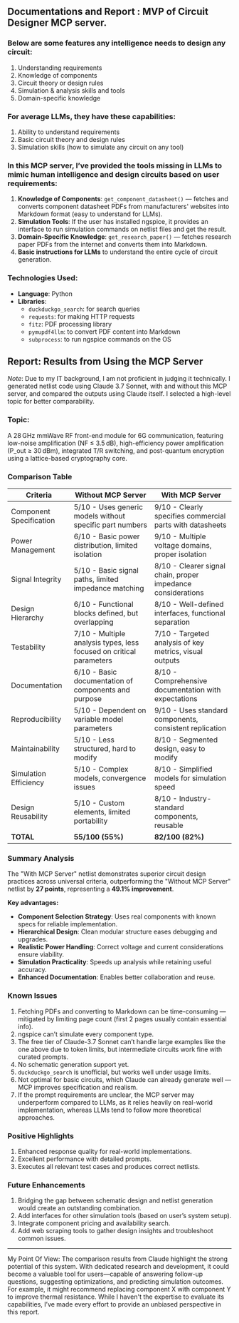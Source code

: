 ## Documentations and Report : MVP of Circuit Designer MCP server.

### Below are some features any intelligence needs to design any circuit:
1. Understanding requirements
2. Knowledge of components
3. Circuit theory or design rules
4. Simulation & analysis skills and tools
5. Domain-specific knowledge

### For average LLMs, they have these capabilities:
1. Ability to understand requirements
2. Basic circuit theory and design rules
3. Simulation skills (how to simulate any circuit on any tool)

### In this MCP server, I’ve provided the tools missing in LLMs to mimic human intelligence and design circuits based on user requirements:
1. **Knowledge of Components**: `get_component_datasheet()` — fetches and converts component datasheet PDFs from manufacturers' websites into Markdown format (easy to understand for LLMs).
2. **Simulation Tools**: If the user has installed ngspice, it provides an interface to run simulation commands on netlist files and get the result.
3. **Domain-Specific Knowledge**: `get_research_paper()` — fetches research paper PDFs from the internet and converts them into Markdown.
4. **Basic instructions for LLMs** to understand the entire cycle of circuit generation.

### Technologies Used:
- **Language**: Python
- **Libraries**:
  - `duckduckgo_search`: for search queries
  - `requests`: for making HTTP requests
  - `fitz`: PDF processing library
  - `pymupdf4llm`: to convert PDF content into Markdown
  - `subprocess`: to run ngspice commands on the OS

## Report: Results from Using the MCP Server

*Note*: Due to my IT background, I am not proficient in judging it technically. I generated netlist code using Claude 3.7 Sonnet, with and without this MCP server, and compared the outputs using Claude itself. I selected a high-level topic for better comparability.

### Topic:
A 28 GHz mmWave RF front-end module for 6G communication, featuring low-noise amplification (NF ≤ 3.5 dB), high-efficiency power amplification (P_out ≥ 30 dBm), integrated T/R switching, and post-quantum encryption using a lattice-based cryptography core.

### Comparison Table

| Criteria                  | Without MCP Server                                                                 | With MCP Server                                                                 |
|--------------------------|-----------------------------------------------------------------------------------|---------------------------------------------------------------------------------|
| Component Specification  | 5/10 - Uses generic models without specific part numbers                           | 9/10 - Clearly specifies commercial parts with datasheets                      |
| Power Management         | 6/10 - Basic power distribution, limited isolation                                 | 9/10 - Multiple voltage domains, proper isolation                              |
| Signal Integrity         | 5/10 - Basic signal paths, limited impedance matching                              | 8/10 - Clearer signal chain, proper impedance considerations                   |
| Design Hierarchy         | 6/10 - Functional blocks defined, but overlapping                                  | 8/10 - Well-defined interfaces, functional separation                          |
| Testability              | 7/10 - Multiple analysis types, less focused on critical parameters               | 7/10 - Targeted analysis of key metrics, visual outputs                         |
| Documentation            | 6/10 - Basic documentation of components and purpose                              | 8/10 - Comprehensive documentation with expectations                           |
| Reproducibility          | 5/10 - Dependent on variable model parameters                                     | 9/10 - Uses standard components, consistent replication                        |
| Maintainability          | 5/10 - Less structured, hard to modify                                            | 8/10 - Segmented design, easy to modify                                       |
| Simulation Efficiency    | 5/10 - Complex models, convergence issues                                         | 8/10 - Simplified models for simulation speed                                  |
| Design Reusability       | 5/10 - Custom elements, limited portability                                       | 8/10 - Industry-standard components, reusable                                 |
| **TOTAL**                | **55/100 (55%)**                                                                  | **82/100 (82%)**                                                               |

### Summary Analysis
The "With MCP Server" netlist demonstrates superior circuit design practices across universal criteria, outperforming the "Without MCP Server" netlist by **27 points**, representing a **49.1% improvement**.

**Key advantages:**
- **Component Selection Strategy**: Uses real components with known specs for reliable implementation.
- **Hierarchical Design**: Clean modular structure eases debugging and upgrades.
- **Realistic Power Handling**: Correct voltage and current considerations ensure viability.
- **Simulation Practicality**: Speeds up analysis while retaining useful accuracy.
- **Enhanced Documentation**: Enables better collaboration and reuse.

### Known Issues
1. Fetching PDFs and converting to Markdown can be time-consuming — mitigated by limiting page count (first 2 pages usually contain essential info).
2. ngspice can’t simulate every component type.
3. The free tier of Claude-3.7 Sonnet can’t handle large examples like the one above due to token limits, but intermediate circuits work fine with curated prompts.
4. No schematic generation support yet.
5. `duckduckgo_search` is unofficial, but works well under usage limits.
6. Not optimal for basic circuits, which Claude can already generate well — MCP improves specification and realism.
7. If the prompt requirements are unclear, the MCP server may underperform compared to LLMs, as it relies heavily on real-world implementation, whereas LLMs tend to follow more theoretical approaches.
### Positive Highlights
1. Enhanced response quality for real-world implementations.
2. Excellent performance with detailed prompts.
3. Executes all relevant test cases and produces correct netlists.

### Future Enhancements
1. Bridging the gap between schematic design and netlist generation would create an outstanding combination.
2. Add interfaces for other simulation tools (based on user’s system setup).
3. Integrate component pricing and availability search.
4. Add web scraping tools to gather design insights and troubleshoot common issues.

---

My Point Of View:
The comparison results from Claude highlight the strong potential of this system. With dedicated research and development, it could become a valuable tool for users—capable of answering follow-up questions, suggesting optimizations, and predicting simulation outcomes. For example, it might recommend replacing component X with component Y to improve thermal resistance. While I haven't the expertise to evaluate its capabilities, I’ve made every effort to provide an unbiased perspective in this report.




